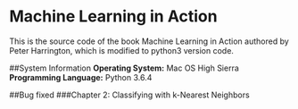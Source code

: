 # Machine Learning in Action
This is the source code of the book Machine Learning in Action authored by Peter Harrington, which is modified to python3 version code.

##System Information
**Operating System:** Mac OS High Sierra
**Programming Language:** Python 3.6.4

##Bug fixed
###Chapter 2: Classifying with k-Nearest Neighbors

